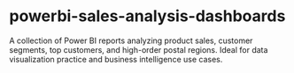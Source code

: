 # powerbi-sales-analysis-dashboards
A collection of Power BI reports analyzing product sales, customer segments, top customers, and high-order postal regions. Ideal for data visualization practice and business intelligence use cases.
